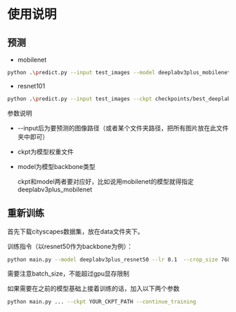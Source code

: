 # 使用说明

## 预测

- mobilenet

```bash
python .\predict.py --input test_images --model deeplabv3plus_mobilenet --ckpt checkpoints/best_deeplabv3plus_mobilenet_cityscapes_os16.pth
```

- resnet101

```bash
python .\predict.py --input test_images --ckpt checkpoints/best_deeplabv3plus_resnet101_cityscapes_os16.pth.tar --model deeplabv3plus_resnet101
```



参数说明

- --input后为要预测的图像路径（或者某个文件夹路径，把所有图片放在此文件夹中即可）

- ckpt为模型权重文件

- model为模型backbone类型

  ckpt和model两者要对应好，比如说用mobilenet的模型就得指定deeplabv3plus_mobilenet

## 重新训练

首先下载cityscapes数据集，放在data文件夹下。

训练指令（以resnet50作为backbone为例）：
```bash
python main.py --model deeplabv3plus_resnet50 --lr 0.1  --crop_size 768 --batch_size 8 --data_root ./datasets/data/cityscapes 
```

需要注意batch_size，不能超过gpu显存限制

如果需要在之前的模型基础上接着训练的话，加入以下两个参数

```bash
python main.py ... --ckpt YOUR_CKPT_PATH --continue_training
```


